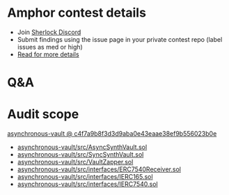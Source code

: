 
# Amphor contest details

- Join [Sherlock Discord](https://discord.gg/MABEWyASkp)
- Submit findings using the issue page in your private contest repo (label issues as med or high)
- [Read for more details](https://docs.sherlock.xyz/audits/watsons)

# Q&A

# Audit scope


[asynchronous-vault @ c4f7a9b8f3d3d9aba0e43eaae38ef9b556023b0e](https://github.com/AmphorProtocol/asynchronous-vault/tree/c4f7a9b8f3d3d9aba0e43eaae38ef9b556023b0e)
- [asynchronous-vault/src/AsyncSynthVault.sol](asynchronous-vault/src/AsyncSynthVault.sol)
- [asynchronous-vault/src/SyncSynthVault.sol](asynchronous-vault/src/SyncSynthVault.sol)
- [asynchronous-vault/src/VaultZapper.sol](asynchronous-vault/src/VaultZapper.sol)
- [asynchronous-vault/src/interfaces/ERC7540Receiver.sol](asynchronous-vault/src/interfaces/ERC7540Receiver.sol)
- [asynchronous-vault/src/interfaces/IERC165.sol](asynchronous-vault/src/interfaces/IERC165.sol)
- [asynchronous-vault/src/interfaces/IERC7540.sol](asynchronous-vault/src/interfaces/IERC7540.sol)


